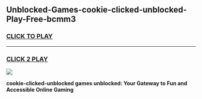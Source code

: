 
## Unblocked-Games-cookie-clicked-unblocked-Play-Free-bcmm3
<h3>
<a href="https://premium76.site?title=cookie-clicked-unblocked&ref=18A1">CLICK TO PLAY</a></h3>
<hr>

<h3>
<a href="https://premium76.site?title=cookie-clicked-unblocked&ref=18A1">CLICK 2 PLAY</a>
  
</h3>

<a href="https://premium76.site?title=cookie-clicked-unblocked&ref=18A1"><img src="https://clearcache.store/games.png"></a>


**cookie-clicked-unblocked games unblocked: Your Gateway to Fun and Accessible Online Gaming**

